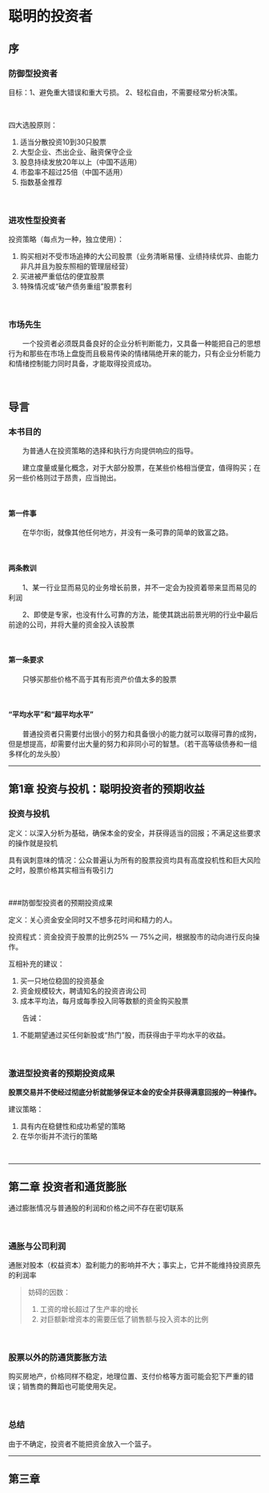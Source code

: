 # 聪明的投资者

## 序

### 防御型投资者

目标：1、避免重大错误和重大亏损。 2、轻松自由，不需要经常分析决策。

<br>

四大选股原则：

1. 适当分散投资10到30只股票
2. 大型企业、杰出企业、融资保守企业
3. 股息持续发放20年以上（中国不适用）
4. 市盈率不超过25倍（中国不适用）
5. 指数基金推荐

<br>

### 进攻性型投资者

投资策略（每点为一种，独立使用）：

1. 购买相对不受市场追捧的大公司股票（业务清晰易懂、业绩持续优异、由能力非凡并且为股东照相的管理层经营）
2. 买进被严重低估的便宜股票
3. 特殊情况或“破产债务重组”股票套利

<br>

### 市场先生

&emsp;&emsp;一个投资者必须既具备良好的企业分析判断能力，又具备一种能把自己的思想行为和那些在市场上盘旋而且极易传染的情绪隔绝开来的能力，只有企业分析能力和情绪控制能力同时具备，才能取得投资成功。

<br>

## 导言

### 本书目的

&emsp;&emsp;为普通人在投资策略的选择和执行方向提供响应的指导。

&emsp;&emsp;建立度量或量化概念，对于大部分股票，在某些价格相当便宜，值得购买；在另一些价格则过于昂贵，应当抛出。

<br>

#### 第一件事

&emsp;&emsp;在华尔街，就像其他任何地方，并没有一条可靠的简单的致富之路。

<br>

#### 两条教训

&emsp;&emsp;1、某一行业显而易见的业务增长前景，并不一定会为投资着带来显而易见的利润

&emsp;&emsp;2、即使是专家，也没有什么可靠的方法，能使其跳出前景光明的行业中最后前途的公司，并将大量的资金投入该股票

<br>

#### 第一条要求

&emsp;&emsp;只够买那些价格不高于其有形资产价值太多的股票

<br>

#### “平均水平”和“超平均水平”

&emsp;&emsp;普通投资者只需要付出很小的努力和具备很小的能力就可以取得可靠的成狗，但是想提高，却需要付出大量的努力和非同小可的智慧。（若干高等级债券和一组多样化的龙头股）

------

## 第1章 投资与投机：聪明投资者的预期收益

### 投资与投机

定义：以深入分析为基础，确保本金的安全，并获得适当的回报；不满足这些要求的操作就是投机

具有讽刺意味的情况：公众普遍认为所有的股票投资均具有高度投机性和巨大风险之时，股票价格其实相当有吸引力

<br>

###防御型投资者的预期投资成果

定义：关心资金安全同时又不想多花时间和精力的人。

投资程式：资金投资于股票的比例25% — 75%之间，根据股市的动向进行反向操作。

互相补充的建议：

1. 买一只地位稳固的投资基金
2. 资金规模较大，聘请知名的投资咨询公司
3. 成本平均法，每月或每季投入同等数额的资金购买股票

&emsp;&emsp;告诫：

1. 不能期望通过买任何新股或“热门”股，而获得由于平均水平的收益。

<br>

### 激进型投资者的预期投资成果

**股票交易并不使经过彻底分析就能够保证本金的安全并获得满意回报的一种操作。**

建议策略：

1. 具有内在稳健性和成功希望的策略
2. 在华尔街并不流行的策略

<br>

------

## 第二章 投资者和通货膨胀

通过膨胀情况与普通股的利润和价格之间不存在密切联系

<br>

### 通胀与公司利润

通胀对股本（权益资本）盈利能力的影响并不大；事实上，它并不能维持投资原先的利润率

> 妨碍的因数：
>
> 1. 工资的增长超过了生产率的增长
> 2. 对巨额新增资本的需要压低了销售额与投入资本的比例

<br>

### 股票以外的防通货膨胀方法

购买房地产，价格同样不稳定，地理位置、支付价格等方面可能会犯下严重的错误；销售商的舞蹈也可能使用失足。

<br>

### 总结

由于不确定，投资者不能把资金放入一个篮子。

------

## 第三章 

